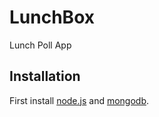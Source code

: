 # LunchBox
Lunch Poll App

## Installation
First install [node.js](http://nodejs.org/) and [mongodb](https://www.mongodb.org/downloads).
